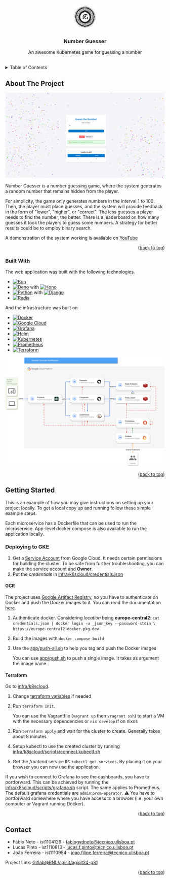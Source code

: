 <!-- Improved compatibility of back to top link: See: https://github.com/othneildrew/Best-README-Template/pull/73 -->

<a id="readme-top"></a>

<!--
*** Thanks for checking out the Best-README-Template. If you have a suggestion
*** that would make this better, please fork the repo and create a pull request
*** or simply open an issue with the tag "enhancement".
*** Don't forget to give the project a star!
*** Thanks again! Now go create something AMAZING! :D
-->

<!-- PROJECT LOGO -->
<br />
<div align="center">
  <a href="https://gitlab.rnl.tecnico.ulisboa.pt/agisit/agisit24-g31">
    <img src="docs/logo.png" alt="Logo" width="80" height="80">
  </a>

  <h3 align="center">Number Guesser</h3>

  <p align="center">
    An awesome Kubernetes game for guessing a number
    <br />
    <br />
  </p>
</div>

<!-- TABLE OF CONTENTS -->
<details>
  <summary>Table of Contents</summary>
  <ol>
    <li>
      <a href="#about-the-project">About The Project</a>
      <ul>
        <li><a href="#built-with">Built With</a></li>
      </ul>
    </li>
    <li>
      <a href="#getting-started">Getting Started</a>
      <ul>
        <li><a href="#deploying-to-gke">Deploying to GKE</a></li>
        <ul>
          <li><a href="#gcr">Google Artifact Registry</a></li>
          <li><a href="#terraform">Terraform</a></li>
        </ul>
      </ul>
    </li>
    <li><a href="#contact">Contact</a></li>
  </ol>
</details>

<!-- ABOUT THE PROJECT -->

## About The Project

![Product Name Screen Shot][product-screenshot]

Number Guesser is a number guessing game, where the system generates a random number that remains hidden from the player.

For simplicity, the game only generates numbers in the interval 1 to 100. Then, the player must place guesses, and the system will provide feedback in the form of "lower", "higher", or "correct". The less guesses a player needs to find the number, the better. There is a leaderboard on how many guesses it took the players to guess some numbers. A strategy for better results could be to employ binary search.

A demonstration of the system working is available on [YouTube](https://youtu.be/123456)

<p align="right">(<a href="#readme-top">back to top</a>)</p>

### Built With

The web application was built with the following technologies.

- [![Bun][Bun-img]][Bun-url]
- [![Deno][Deno-img]][Deno-url] with [![Hono][Hono-img]][Hono-url]
- [![Python][Python-img]][Python-url] with [![Django][Django-img]][Django-url]
- [![Redis][Redis-img]][Redis-url]

And the infrastructure was built on

- [![Docker][Docker-img]][Docker-url]
- [![Google Cloud][GCloud-img]][GCloud-url]
- [![Grafana][Grafana-img]][Grafana-url]
- [![Helm][Helm-img]][Helm-url]
- [![Kubernetes][Kubernetes-img]][Kubernetes-url]
- [![Prometheus][Prometheus-img]][Prometheus-url]
- [![Terraform][Terraform-img]][Terraform-url]

![Architecture][architecture-img]

<p align="right">(<a href="#readme-top">back to top</a>)</p>

<!-- GETTING STARTED -->

## Getting Started

This is an example of how you may give instructions on setting up your project locally.
To get a local copy up and running follow these simple example steps.

Each microservice has a Dockerfile that can be used to run the microservice. App-level docker compose is also available to run the application locally.

### Deploying to GKE

1. Get a [Service Account](https://console.cloud.google.com/iam-admin/serviceaccounts) from Google Cloud. It needs certain permissions for building the cluster. To be safe from further troubleshooting, you can make the service account and **Owner**.
2. Put the _credentials_ in [infra/k8scloud/credentials.json](infra/k8scloud/credentials.json)

#### GCR

The project uses [Google Artifact Registry](https://gcr.io), so you have to authenticate on Docker and push the Docker images to it. You can read the documentation [here](https://cloud.google.com/artifact-registry/docs/docker/authentication#json-key).

1. Authenticate docker. Considering _location_ being **europe-central2**: `cat credentials.json | docker login -u _json_key --password-stdin \
https://europe-central2-docker.pkg.dev`
2. Build the images with `docker compose build`
3. Use the [app/push-all.sh](app/push-all.sh) to help you tag and push the Docker images

   You can use [app/push.sh](app/push.sh) to push a single image. It takes as argument the image name.

#### Terraform

Go to [infra/k8scloud](infra/k8scloud/).

1. Change [terraform variables](infra/k8scloud/terraform.tfvars) if needed
2. Run `terraform init`.

   You can use the Vagrantfile (`vagrant up` then `vragrant ssh`) to start a VM with the necessary dependencies or `nix develop` if on nixos

3. Run `terraform apply` and wait for the cluster to create. Generally takes about 8 minutes
4. Setup kubectl to use the created cluster by running [infra/k8scloud/scripts/connect.kubectl.sh](infra/k8scloud/scripts/connect.kubectl.sh)
5. Get the _frontend_ service IP: `kubectl get services`. By placing it on your browser you can now use the application.

If you wish to connect to Grafana to see the dashboards, you have to portforward.
This can be achieved by running the [infra/k8scloud/scripts/grafana.sh](infra/k8scloud/scripts/grafana.sh) script. The same applies to Prometheus. The default grafana credentials are `admin`:`prom-operator`. ⚠️ You have to portforward somewhere where you have access to a browser (i.e. your own computer or Vagrant running Docker).

<p align="right">(<a href="#readme-top">back to top</a>)</p>

<!-- CONTACT -->

## Contact

- Fábio Neto - ist1104126 - fabiogvdneto@tecnico.ulisboa.pt
- Lucas Pinto - ist1110813 - lucas.f.pinto@tecnico.ulisboa.pt
- João Ferreira - ist1110954 - joao.filipe.ferreira@tecnico.ulisboa.pt

Project Link: [Gitlab@RNL/agisit/agisit24-g31](https://gitlab.rnl.tecnico.ulisboa.pt/agisit/agisit24-g31)

<p align="right">(<a href="#readme-top">back to top</a>)</p>

<!-- MARKDOWN LINKS & IMAGES -->
<!-- https://www.markdownguide.org/basic-syntax/#reference-style-links -->

[product-screenshot]: docs/app-screenshot.png
[architecture-img]: docs/architecture.png
[Bun-img]: https://img.shields.io/badge/Bun-000?logo=bun&logoColor=fff
[Bun-url]: https://bun.sh
[Deno-img]: https://img.shields.io/badge/Deno-000?logo=deno&logoColor=fff
[Deno-url]: https://deno.com
[Django-img]: https://img.shields.io/badge/Django-%23092E20.svg?logo=django&logoColor=fff
[Django-url]: https://www.djangoproject.com/
[Kubernetes-img]: https://img.shields.io/badge/Kubernetes-326CE5?logo=kubernetes&logoColor=fff
[Kubernetes-url]: https://kubernetes.io/
[GCloud-img]: https://img.shields.io/badge/Google%20Cloud-%234285F4.svg?logo=google-cloud&logoColor=white
[GCloud-url]: https://cloud.google.com
[Redis-img]: https://img.shields.io/badge/Redis-%23DD0031.svg?logo=redis&logoColor=white
[Redis-url]: https://redis.io/
[Helm-img]: https://img.shields.io/badge/Helm-0F1689?logo=helm&logoColor=fff
[Helm-url]: https://helm.sh/
[Hono-img]: https://img.shields.io/badge/Hono-E36002?logo=hono&logoColor=fff
[Hono-url]: https://hono.dev/
[Python-img]: https://img.shields.io/badge/Python-3776AB?logo=python&logoColor=fff
[Python-url]: https://www.python.org/
[Prometheus-img]: https://img.shields.io/badge/Prometheus-E6522C?logo=Prometheus&logoColor=white
[Prometheus-url]: https://prometheus.io/
[Grafana-img]: https://img.shields.io/badge/grafana-%23F46800.svg?logo=Grafana&logoColor=white
[Grafana-url]: https://grafana.com/
[Docker-img]: https://img.shields.io/badge/Docker-2496ED?logo=docker&logoColor=fff
[Docker-url]: https://www.docker.com/
[Terraform-img]: https://img.shields.io/badge/Terraform-623CE4?logo=terraform&logoColor=white
[Terraform-url]: https://www.terraform.io/
